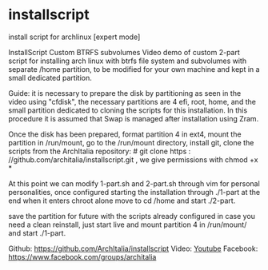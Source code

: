 # installscript
install script for archlinux [expert mode]

InstallScript
Custom BTRFS subvolumes
Video demo of custom 2-part script for installing arch linux with btrfs file system and subvolumes with separate /home partition, to be modified for your own machine and kept in a small dedicated partition.

Guide: it is necessary to prepare the disk by partitioning as seen in the video using "cfdisk", the necessary partitions are 4 efi, root, home, and the small partition dedicated to cloning the scripts for this installation. In this procedure it is assumed that Swap is managed after installation using Zram.

Once the disk has been prepared, format partition 4 in ext4, mount the partition in /run/mount, go to the /run/mount directory, install git, clone the scripts from the ArchItalia repository: # git clone https : //github.com/architalia/installscript.git , we give permissions with chmod +x *

At this point we can modify 1-part.sh and 2-part.sh through vim for personal personalities, once configured starting the installation through ./1-part at the end when it enters chroot alone move to cd /home and start ./2-part.

save the partition for future with the scripts already configured in case you need a clean reinstall, just start live and mount partition 4 in /run/mount/ and start ./1-part.

Github: https://github.com/ArchItalia/installscript
Video: [Youtube](https://www.youtube.com/watch?v=Yf1HUUUuTA4)
Facebook: https://www.facebook.com/groups/architalia

